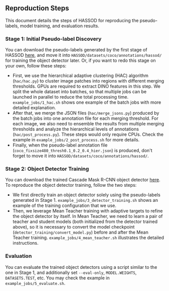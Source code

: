 ## Reproduction Steps
This document details the steps of HASSOD for reproducing the pseudo-labels, model training, and evaluation results.

### Stage 1: Initial Pseudo-label Discovery
You can download the pseudo-labels generated by the first stage of HASSOD [here](), and move it into `HASSOD/datasets/coco/annotations/hassod/` for training the object detector later. Or, if you want to redo this stage on your own, follow these steps:
- First, we use the hierarchical adaptive clustering (HAC) algorithm (`hac/hac.py`) to cluster image patches into regions with different merging thresholds. GPUs are required to extract DINO features in this step. We split the whole dataset into batches, so that multiple jobs can be launched in parallel to reduce the total processing time. `example_jobs/1_hac.sh` shows one example of the batch jobs with more detailed explanation.
- After that, we merge the JSON files (`hac/merge_jsons.py`) produced by the batch jobs into one annotation file for each merging threshold. For each image, we also need to ensemble the results from multiple merging thresholds and analyze the hierarchical levels of annotations (`hac/post_process.py`). These steps would only require CPUs. Check the example in `example_jobs/2_post_process.sh` for more details.
- Finally, when the pseudo-label annotation file (`coco_fixsize480_thresh0.1_0.2_0.4_hier.json`) is produced, don't forget to move it into `HASSOD/datasets/coco/annotations/hassod/`.

### Stage 2: Object Detector Training
You can download the trained Cascade Mask R-CNN object detector [here](). To reproduce the object detector training, follow the two steps:
- We first directly train an object detector solely using the pseudo-labels generated in Stage 1. `example_jobs/3_detector_training.sh` shows an example of the training configuration that we use.
- Then, we leverage Mean Teacher training with adaptive targets to refine the object detector by itself. In Mean Teacher, we need to learn a pair of teacher and student models (both initialized from the detector trained above), so it is necessary to convert the model checkpoint (`detector_training/convert_model.py`) before and after the Mean Teacher training. `example_jobs/4_mean_teacher.sh` illustrates the detailed instructions.

### Evaluation
You can evaluate the trained object detectors using a script similar to the one in Stage 1, and additionally set `--eval-only`, `MODEL.WEIGHTS`, `DATASETS.TEST`, etc. You may check the example in `example_jobs/5_evaluate.sh`.

